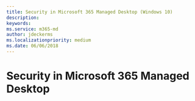 ```yaml
---
title: Security in Microsoft 365 Managed Desktop (Windows 10)
description:  
keywords: 
ms.service: m365-md
author: jdeckerms
ms.localizationpriority: medium
ms.date: 06/06/2018
---
```


# Security in Microsoft 365 Managed Desktop